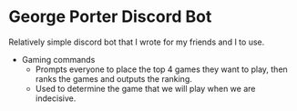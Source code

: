 # George Porter Discord Bot
Relatively simple discord bot that I wrote for my friends and I to use. 

- Gaming commands
  - Prompts everyone to place the top 4 games they want to play, then ranks the games and outputs the ranking.
  - Used to determine the game that we will play when we are indecisive.
